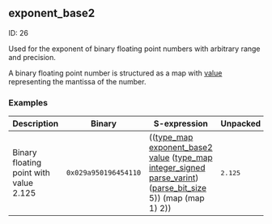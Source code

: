 ## exponent_base2

ID: 26

Used for the exponent of binary floating point numbers with arbitrary range and precision.

A binary floating point number is structured as a map with [value](./value.md) representing the mantissa of the number.

### Examples

| Description | Binary | S-expression | Unpacked |
|----|----|----|----|
| Binary floating point with value 2.125 | `0x029a950196454110` | (([type_map](./type_map.md) [exponent_base2](./exponent_base2.md) [value](./value.md) ([type_map](./type_map.md) [integer_signed](./integer_signed.md) [parse_varint](./parse_varint.md)) ([parse_bit_size](./parse_bit_size.md) 5)) (map (map 1) 2)) | <pre>2.125</pre> |